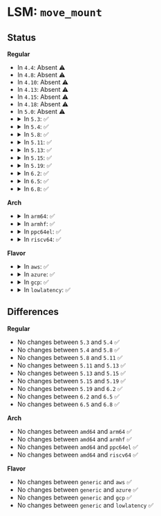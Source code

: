# LSM: <code>move_mount</code>

## Status
<b>Regular</b>
<ul>
<li>
In <code>4.4</code>: Absent ⚠️
</li>
<li>
In <code>4.8</code>: Absent ⚠️
</li>
<li>
In <code>4.10</code>: Absent ⚠️
</li>
<li>
In <code>4.13</code>: Absent ⚠️
</li>
<li>
In <code>4.15</code>: Absent ⚠️
</li>
<li>
In <code>4.18</code>: Absent ⚠️
</li>
<li>
In <code>5.0</code>: Absent ⚠️
</li>
<li>
<details>
<summary>In <code>5.3</code>: ✅</summary>

```c
int security_move_mount(const struct path *from_path, const struct path *to_path);
```
</details>
</li>
<li>
<details>
<summary>In <code>5.4</code>: ✅</summary>

```c
int security_move_mount(const struct path *from_path, const struct path *to_path);
```
</details>
</li>
<li>
<details>
<summary>In <code>5.8</code>: ✅</summary>

```c
int security_move_mount(const struct path *from_path, const struct path *to_path);
```
</details>
</li>
<li>
<details>
<summary>In <code>5.11</code>: ✅</summary>

```c
int security_move_mount(const struct path *from_path, const struct path *to_path);
```
</details>
</li>
<li>
<details>
<summary>In <code>5.13</code>: ✅</summary>

```c
int security_move_mount(const struct path *from_path, const struct path *to_path);
```
</details>
</li>
<li>
<details>
<summary>In <code>5.15</code>: ✅</summary>

```c
int security_move_mount(const struct path *from_path, const struct path *to_path);
```
</details>
</li>
<li>
<details>
<summary>In <code>5.19</code>: ✅</summary>

```c
int security_move_mount(const struct path *from_path, const struct path *to_path);
```
</details>
</li>
<li>
<details>
<summary>In <code>6.2</code>: ✅</summary>

```c
int security_move_mount(const struct path *from_path, const struct path *to_path);
```
</details>
</li>
<li>
<details>
<summary>In <code>6.5</code>: ✅</summary>

```c
int security_move_mount(const struct path *from_path, const struct path *to_path);
```
</details>
</li>
<li>
<details>
<summary>In <code>6.8</code>: ✅</summary>

```c
int security_move_mount(const struct path *from_path, const struct path *to_path);
```
</details>
</li>
</ul>
<b>Arch</b>
<ul>
<li>
<details>
<summary>In <code>arm64</code>: ✅</summary>

```c
int security_move_mount(const struct path *from_path, const struct path *to_path);
```
</details>
</li>
<li>
<details>
<summary>In <code>armhf</code>: ✅</summary>

```c
int security_move_mount(const struct path *from_path, const struct path *to_path);
```
</details>
</li>
<li>
<details>
<summary>In <code>ppc64el</code>: ✅</summary>

```c
int security_move_mount(const struct path *from_path, const struct path *to_path);
```
</details>
</li>
<li>
<details>
<summary>In <code>riscv64</code>: ✅</summary>

```c
int security_move_mount(const struct path *from_path, const struct path *to_path);
```
</details>
</li>
</ul>
<b>Flavor</b>
<ul>
<li>
<details>
<summary>In <code>aws</code>: ✅</summary>

```c
int security_move_mount(const struct path *from_path, const struct path *to_path);
```
</details>
</li>
<li>
<details>
<summary>In <code>azure</code>: ✅</summary>

```c
int security_move_mount(const struct path *from_path, const struct path *to_path);
```
</details>
</li>
<li>
<details>
<summary>In <code>gcp</code>: ✅</summary>

```c
int security_move_mount(const struct path *from_path, const struct path *to_path);
```
</details>
</li>
<li>
<details>
<summary>In <code>lowlatency</code>: ✅</summary>

```c
int security_move_mount(const struct path *from_path, const struct path *to_path);
```
</details>
</li>
</ul>

## Differences
<b>Regular</b>
<ul>
<li>
No changes between <code>5.3</code> and <code>5.4</code> ✅
</li>
<li>
No changes between <code>5.4</code> and <code>5.8</code> ✅
</li>
<li>
No changes between <code>5.8</code> and <code>5.11</code> ✅
</li>
<li>
No changes between <code>5.11</code> and <code>5.13</code> ✅
</li>
<li>
No changes between <code>5.13</code> and <code>5.15</code> ✅
</li>
<li>
No changes between <code>5.15</code> and <code>5.19</code> ✅
</li>
<li>
No changes between <code>5.19</code> and <code>6.2</code> ✅
</li>
<li>
No changes between <code>6.2</code> and <code>6.5</code> ✅
</li>
<li>
No changes between <code>6.5</code> and <code>6.8</code> ✅
</li>
</ul>
<b>Arch</b>
<ul>
<li>
No changes between <code>amd64</code> and <code>arm64</code> ✅
</li>
<li>
No changes between <code>amd64</code> and <code>armhf</code> ✅
</li>
<li>
No changes between <code>amd64</code> and <code>ppc64el</code> ✅
</li>
<li>
No changes between <code>amd64</code> and <code>riscv64</code> ✅
</li>
</ul>
<b>Flavor</b>
<ul>
<li>
No changes between <code>generic</code> and <code>aws</code> ✅
</li>
<li>
No changes between <code>generic</code> and <code>azure</code> ✅
</li>
<li>
No changes between <code>generic</code> and <code>gcp</code> ✅
</li>
<li>
No changes between <code>generic</code> and <code>lowlatency</code> ✅
</li>
</ul>
